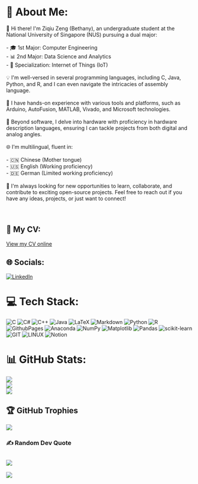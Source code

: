 # 💫 About Me:
👋 Hi there! I'm Ziqiu Zeng (Bethany), an undergraduate student at the National University of Singapore (NUS) pursuing a dual major:<br><br>- 🎓 1st Major: Computer Engineering<br>- 📊 2nd Major: Data Science and Analytics<br>- 🌟 Specialization: Internet of Things (IoT)<br><br>💡 I'm well-versed in several programming languages, including C, Java, Python, and R, and I can even navigate the intricacies of assembly language.<br><br>🔌 I have hands-on experience with various tools and platforms, such as Arduino, AutoFusion, MATLAB, Vivado, and Microsoft technologies.<br><br>💾 Beyond software, I delve into hardware with proficiency in hardware description languages, ensuring I can tackle projects from both digital and analog angles.<br><br>🌐 I'm multilingual, fluent in:<br><br>- 🇨🇳 Chinese (Mother tongue)<br>- 🇺🇸 English (Working proficiency)<br>- 🇩🇪 German (Limited working proficiency)<br><br>🚀 I'm always looking for new opportunities to learn, collaborate, and contribute to exciting open-source projects. Feel free to reach out if you have any ideas, projects, or just want to connect!<br><br><br>

## 📄 My CV:
[View my CV online](https://www.canva.com/design/DAGZW1LbQ-8/KwO1CBdI9gdoMP3XdTDdyA/view?utm_content=DAGZW1LbQ-8&utm_campaign=designshare&utm_medium=link2&utm_source=uniquelinks&utlId=h6cb9d89c06)

## 🌐 Socials:
[![LinkedIn](https://img.shields.io/badge/LinkedIn-%230077B5.svg?logo=linkedin&logoColor=white)](https://linkedin.com/in/ziqiu-zeng-9565b5275) 

# 💻 Tech Stack:
![C](https://img.shields.io/badge/c-%2300599C.svg?style=for-the-badge&logo=c&logoColor=white) ![C#](https://img.shields.io/badge/c%23-%23239120.svg?style=for-the-badge&logo=c-sharp&logoColor=white) ![C++](https://img.shields.io/badge/c++-%2300599C.svg?style=for-the-badge&logo=c%2B%2B&logoColor=white) ![Java](https://img.shields.io/badge/java-%23ED8B00.svg?style=for-the-badge&logo=openjdk&logoColor=white) ![LaTeX](https://img.shields.io/badge/latex-%23008080.svg?style=for-the-badge&logo=latex&logoColor=white) ![Markdown](https://img.shields.io/badge/markdown-%23000000.svg?style=for-the-badge&logo=markdown&logoColor=white) ![Python](https://img.shields.io/badge/python-3670A0?style=for-the-badge&logo=python&logoColor=ffdd54) ![R](https://img.shields.io/badge/r-%23276DC3.svg?style=for-the-badge&logo=r&logoColor=white) ![GithubPages](https://img.shields.io/badge/github%20pages-121013?style=for-the-badge&logo=github&logoColor=white) ![Anaconda](https://img.shields.io/badge/Anaconda-%2344A833.svg?style=for-the-badge&logo=anaconda&logoColor=white) ![NumPy](https://img.shields.io/badge/numpy-%23013243.svg?style=for-the-badge&logo=numpy&logoColor=white) ![Matplotlib](https://img.shields.io/badge/Matplotlib-%23ffffff.svg?style=for-the-badge&logo=Matplotlib&logoColor=black) ![Pandas](https://img.shields.io/badge/pandas-%23150458.svg?style=for-the-badge&logo=pandas&logoColor=white) ![scikit-learn](https://img.shields.io/badge/scikit--learn-%23F7931E.svg?style=for-the-badge&logo=scikit-learn&logoColor=white) ![GIT](https://img.shields.io/badge/Git-fc6d26?style=for-the-badge&logo=git&logoColor=white) ![LINUX](https://img.shields.io/badge/Linux-FCC624?style=for-the-badge&logo=linux&logoColor=black) ![Notion](https://img.shields.io/badge/Notion-%23000000.svg?style=for-the-badge&logo=notion&logoColor=white)
# 📊 GitHub Stats:
![](https://github-readme-stats.vercel.app/api?username=ZiqiuZeng&theme=tokyonight&hide_border=true&include_all_commits=false&count_private=false)<br/>
![](https://github-readme-streak-stats.herokuapp.com/?user=ZiqiuZeng&theme=tokyonight&hide_border=true)<br/>
![](https://github-readme-stats.vercel.app/api/top-langs/?username=ZiqiuZeng&theme=tokyonight&hide_border=true&include_all_commits=false&count_private=false&layout=compact)

## 🏆 GitHub Trophies
![](https://github-profile-trophy.vercel.app/?username=ZiqiuZeng&theme=tokyonight&no-frame=false&no-bg=false&margin-w=4)

### ✍️ Random Dev Quote
![](https://quotes-github-readme.vercel.app/api?type=horizontal&theme=tokyonight)
---
[![](https://visitcount.itsvg.in/api?id=ZiqiuZeng&icon=4&color=3)](https://visitcount.itsvg.in)

<!-- Proudly created with GPRM ( https://gprm.itsvg.in ) -->
